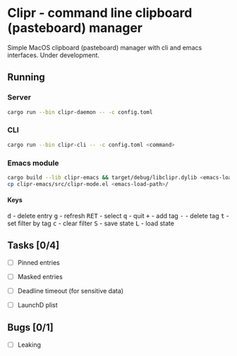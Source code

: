 Clipr - command line clipboard (pasteboard) manager
===================================================

Simple MacOS clipboard (pasteboard) manager with cli and emacs interfaces. Under development.

## Running

### Server

```bash
cargo run --bin clipr-daemon -- -c config.toml
```

### CLI

```bash
cargo run --bin clipr-cli -- -c config.toml <command>
```

### Emacs module

```bash
cargo build --lib clipr-emacs && target/debug/libclipr.dylib <emacs-load-path>/clipr.so
cp clipr-emacs/src/clipr-mode.el <emacs-load-path>/
```

#### Keys

<kbd>d</kbd> - delete entry
<kbd>g</kbd> - refresh
<kbd>RET</kbd> - select
<kbd>q</kbd> - quit
<kbd>+</kbd> - add tag
<kbd>-</kbd> - delete tag
<kbd>t</kbd> - set filter by tag
<kbd>c</kbd> - clear filter
<kbd>S</kbd> - save state
<kbd>L</kbd> - load state

## Tasks [0/4]

* [ ] Pinned entries

* [ ] Masked entries

* [ ] Deadline timeout (for sensitive data)

* [ ] LaunchD plist

## Bugs [0/1]

* [ ] Leaking
